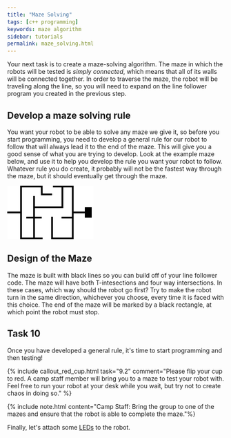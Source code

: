 ```yaml
---
title: "Maze Solving"
tags: [c++ programming]
keywords: maze algorithm
sidebar: tutorials
permalink: maze_solving.html
---
```


Your next task is to create a maze-solving algorithm. The maze in which the robots will be tested is *simply connected*, which means that all of its walls will be connected together. In order to traverse the maze, the robot will be traveling along the line, so you will need to expand on the line follower program you created in the previous step.

## Develop a maze solving rule
You want your robot to be able to solve any maze we give it, so before you start programming, you need to develop a general rule for our robot to follow that will always lead it to the end of the maze. This will give you a good sense of what you are trying to develop.
Look at the example maze below, and use it to help you develop the rule you want your robot to follow. Whatever rule you do create, it probably will not be the fastest way through the maze, but it should eventually get through the maze.

<img src="images/sample_maze.svg" alt="Sample maze" class="maze-image" />

## Design of the Maze

The maze is built with black lines so you can build off of your line follower code. The maze will have both T-intesections and four way intersections. In these cases, which way should the robot go first? Try to make the robot turn in the same direction, whichever you choose, every time it is faced with this choice. The end of the maze will be marked by a black rectangle, at which point the robot must stop.

## Task 10

Once you have developed a general rule, it's time to start programming and then testing!

{% include callout_red_cup.html task="9.2" comment="Please flip your cup to red. A camp staff member will bring you to a maze to test your robot with. Feel free to run your robot at your desk while you wait, but try not to create chaos in doing so." %}

{% include note.html content="Camp Staff: Bring the group to one of the mazes and ensure that the robot is able to complete the maze."%}

Finally, let's attach some [LEDs](led.html) to the robot.
